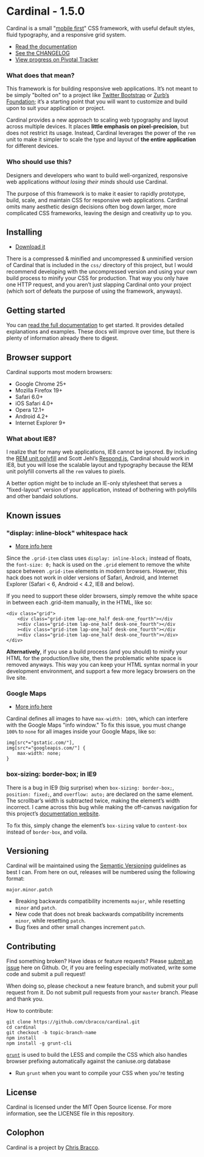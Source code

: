 # Cardinal - 1.5.0

Cardinal is a small "[mobile first](http://cbrac.co/116bQqk)" CSS framework, with useful default styles, fluid typography, and a responsive grid system.

* [Read the documentation](http://cardinalcss.com)
* [See the CHANGELOG](https://github.com/cbracco/cardinal/blob/master/CHANGELOG.md)
* [View progress on Pivotal Tracker](https://www.pivotaltracker.com/s/projects/803361)

### What does that mean?

This framework is for building responsive web applications. It’s not meant to be simply "bolted on" to a project like [Twitter Bootstrap](http://getbootstrap.com) or [Zurb’s Foundation](http://foundation.zurb.com); it’s a starting point that you will want to customize and build upon to suit your application or project.

Cardinal provides a new approach to scaling web typography and layout across multiple devices. It places **little emphasis on pixel-precision**, but does not restrict its usage. Instead, Cardinal leverages the power of the `rem` unit to make it simpler to scale the type and layout of **the entire application** for different devices.

### Who should use this?

Designers and developers who want to build well-organized, responsive web applications *without losing their minds* should use Cardinal.

The purpose of this framework is to make it easier to rapidly prototype, build, scale, and maintain CSS for responsive web applications. Cardinal omits many aesthetic design decisions often bog down larger, more complicated CSS frameworks, leaving the design and creativity up to you.

## Installing

* [Download it](https://github.com/cbracco/cardinal/archive/master.zip)

There is a compressed & minified and uncompressed & unminified version of Cardinal that is included in the `css/` directory of this project, but I would recommend developing with the uncompressed version and using your own build process to minify your CSS for production. That way you only have one HTTP request, and you aren’t just slapping Cardinal onto your project (which sort of defeats the purpose of using the framework, anyways).

## Getting started

You can [read the full documentation](http://cardinalcss.com) to get started. It provides detailed explanations and examples. These docs will improve over time, but there is plenty of information already there to digest.

## Browser support

Cardinal supports most modern browsers:

* Google Chrome 25+
* Mozilla Firefox 19+
* Safari 6.0+
* iOS Safari 4.0+
* Opera 12.1+
* Android 4.2+
* Internet Explorer 9+

### What about IE8?

I realize that for many web applications, IE8 cannot be ignored. By including the [REM unit polyfill](https://github.com/chuckcarpenter/REM-unit-polyfill) and Scott Jehl’s [Respond.js](https://github.com/scottjehl/Respond), Cardinal should work in IE8, but you will lose the scalable layout and typography because the REM unit polyfill converts all the `rem` values to pixels.

A better option might be to include an IE-only stylesheet that serves a "fixed-layout" version of your application, instead of bothering with polyfills and other bandaid solutions.

## Known issues

### "display: inline-block" whitespace hack

- [More info here](http://css-tricks.com/fighting-the-space-between-inline-block-elements/)

Since the `.grid-item` class uses `display: inline-block;` instead of floats, the `font-size: 0;` hack is used on the `.grid` element to remove the white space between `.grid-item` elements in modern browsers. However, this hack does not work in older versions of Safari, Android, and Internet Explorer (Safari < 6, Android < 4.2, IE8 and below).

If you need to support these older browsers, simply remove the white space in between each .grid-item manually, in the HTML, like so:

	<div class="grid">
		<div class="grid-item lap-one_half desk-one_fourth"></div
		><div class="grid-item lap-one_half desk-one_fourth"></div
		><div class="grid-item lap-one_half desk-one_fourth"></div
		><div class="grid-item lap-one_half desk-one_fourth"></div>
	</div>

**Alternatively**, if you use a build process (and you should) to minify your HTML for the production/live site, then the problematic white space is removed anyways. This way you can keep your HTML syntax normal in your development environment, and support a few more legacy browsers on the live site.

### Google Maps

- [More info here](https://github.com/cbracco/cardinal/issues/6)

Cardinal defines all images to have `max-width: 100%`, which can interfere with the Google Maps "info window." To fix this issue, you must change `100%` to `none` for all images inside your Google Maps, like so:

	img[src*="gstatic.com/"],
	img[src*="googleapis.com/"] {
		max-width: none;
	}

### box-sizing: border-box; in IE9

There is a bug in IE9 (big surprise) when `box-sizing: border-box;`, `position: fixed;`, and `overflow: auto;` are declared on the same element. The scrollbar’s width is subtracted twice, making the element’s width incorrect. I came across this bug while making the off-canvas navigation for this project’s [documentation website](http://cardinalcss.com).

To fix this, simply change the element’s `box-sizing` value to `content-box` instead of `border-box`, and voila.

## Versioning

Cardinal will be maintained using the [Semantic Versioning](http://semver.org/) guidelines as best I can. From here on out, releases will be numbered using the following format:

`major.minor.patch`

* Breaking backwards compatibility increments `major`, while resetting `minor` and `patch`.
* New code that does not break backwards compatibility increments `minor`, while resetting `patch`.
* Bug fixes and other small changes increment `patch`.

## Contributing

Find something broken? Have ideas or feature requests? Please [submit an issue](https://github.com/cbracco/Cardinal/issues/new) here on Github. Or, if you are feeling especially motivated, write some code and submit a pull request!

When doing so, please checkout a new feature branch, and submit your pull request from it. Do not submit pull requests from your `master` branch. Please and thank you.

How to contribute:

	git clone https://github.com/cbracco/cardinal.git
	cd cardinal
	git checkout -b topic-branch-name
	npm install
	npm install -g grunt-cli

[`grunt`](http://gruntjs.com/) is used to build the LESS and compile the CSS which also handles browser prefixing automatically against the caniuse.org database

- Run `grunt` when you want to compile your CSS when you're testing

## License

Cardinal is licensed under the MIT Open Source license. For more information, see the LICENSE file in this repository.

## Colophon

Cardinal is a project by [Chris Bracco](http://cbracco.me).
